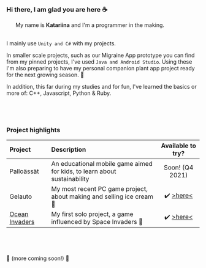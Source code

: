 ### Hi there, I am glad you are here :coffee:

&nbsp; &nbsp; &nbsp; My name is **Katariina** and I'm a programmer in the making.

&nbsp; \
I mainly use ` Unity and C# ` with my projects. 

In smaller scale projects, such as our Migraine App prototype you can find from my pinned projects, I've used ` Java and Android Studio `. Using these I'm also preparing to have my personal companion plant app project ready for the next growing season. :seedling:

In addition, this far during my studies and for fun, I've learned the basics or more of: C++, Javascript, Python & Ruby.  

&nbsp; 
---


### Project highlights 

| Project  |  Description | Available to try? |
| :------- | :----------- | :---------------: |
| Palloässät | An educational mobile game aimed for kids, to learn about sustainability | Soon! (Q4 2021) |
| Gelauto   |  My most recent PC game project, about making and selling ice cream :icecream:  | :heavy_check_mark: [>here<](https://github.com/Kaitariina/gelauto) 
| [Ocean Invaders](https://github.com/Kaitariina/ocean-invaders) | My first solo project, a game influenced by Space Invaders :space_invader: | :heavy_check_mark: [>here<](https://kaitariina.github.io/ocean-invaders-thegame/)



&nbsp;
---

:construction: (more coming soon!) :construction:
